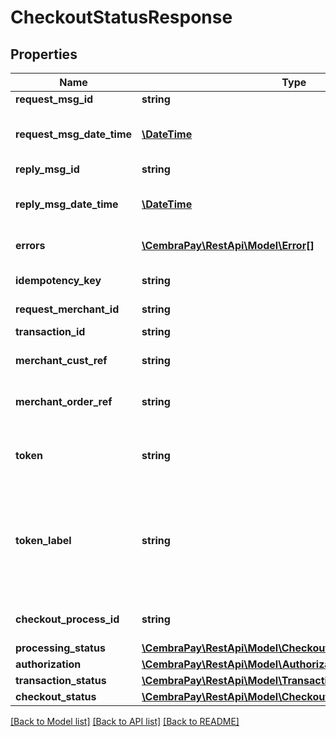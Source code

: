 # CheckoutStatusResponse

## Properties
Name | Type | Description | Notes
------------ | ------------- | ------------- | -------------
**request_msg_id** | **string** | Unique Id of the request | [optional] 
**request_msg_date_time** | [**\DateTime**](\DateTime.md) | DateTime of the request. ISO8601 Date with time in format &#x27;yyyy-MM-ddTHH:mm:ssZ&#x27;. | [optional] 
**reply_msg_id** | **string** | Unique Id of the response | [optional] 
**reply_msg_date_time** | [**\DateTime**](\DateTime.md) | DateTime of the response. ISO8601 Date with time in format &#x27;yyyy-MM-ddTHH:mm:ssZ&#x27;. | [optional] 
**errors** | [**\CembraPay\RestApi\Model\Error[]**](Error.md) | List of errors, occured during request processing. | [optional] 
**idempotency_key** | **string** | Idempotency key, to unique identify operation and support consistent retries | [optional] 
**request_merchant_id** | **string** | Unique Id of the Merchant | [optional] 
**transaction_id** | **string** | Id of Transaction. Required for SET, CAN, CNT, TST | [optional] 
**merchant_cust_ref** | **string** | Customer identifier in Merchants system | [optional] 
**merchant_order_ref** | **string** | Order reference in Merchants system. Required for AUT, CHK, SET, CAN and CNT requests. Field value is not case-sensitive | [optional] 
**token** | **string** | Token can be provided instead or together with Customer details in SCR, AUT or CHK requests. | [optional] 
**token_label** | **string** | This is used to describe Token for customers. Can be stored by merchant. Format for Transactional Products \&quot;CembraPay\&quot;, Format for Account Products \&quot;CembraPay**9478\&quot; &lt;- Last 4 digits of CembraPay account. | [optional] 
**checkout_process_id** | **string** | Unique identifier of Checkout session. Required for CHK and CST requests. | [optional] 
**processing_status** | [**\CembraPay\RestApi\Model\CheckoutStatusProcessingStatus**](CheckoutStatusProcessingStatus.md) |  | [optional] 
**authorization** | [**\CembraPay\RestApi\Model\AuthorizationResponseData**](AuthorizationResponseData.md) |  | [optional] 
**transaction_status** | [**\CembraPay\RestApi\Model\TransactionStatusResponseData**](TransactionStatusResponseData.md) |  | [optional] 
**checkout_status** | [**\CembraPay\RestApi\Model\CheckoutStatusResponseData**](CheckoutStatusResponseData.md) |  | [optional] 

[[Back to Model list]](../../README.md#documentation-for-models) [[Back to API list]](../../README.md#documentation-for-api-endpoints) [[Back to README]](../../README.md)


